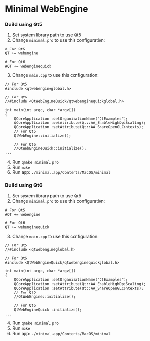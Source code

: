 # Minimal WebEngine

### Build using Qt5

1. Set system library path to use Qt5
2. Change `minimal.pro` to use this configuration:
```
# For Qt5
QT += webengine

# For Qt6
#QT += webenginequick
```

3. Change `main.cpp` to use this configuration:
```
// For Qt5
#include <qtwebengineglobal.h>

// For Qt6
//#include <QtWebEngineQuick/qtwebenginequickglobal.h>

int main(int argc, char *argv[])
{
    QCoreApplication::setOrganizationName("QtExamples");
    QCoreApplication::setAttribute(Qt::AA_EnableHighDpiScaling);
    QCoreApplication::setAttribute(Qt::AA_ShareOpenGLContexts);
    // For Qt5
    QtWebEngine::initialize();

    // For Qt6
    //QtWebEngineQuick::initialize();
...
```
4. Run `qmake minimal.pro`
5. Run `make`
6. Run app: `./minimal.app/Contents/MacOS/minimal`

### Build using Qt6

1. Set system library path to use Qt6
2. Change `minimal.pro` to use this configuration:
```
# For Qt5
#QT += webengine

# For Qt6
QT += webenginequick
```

3. Change `main.cpp` to use this configuration:
```
// For Qt5
//#include <qtwebengineglobal.h>

// For Qt6
#include <QtWebEngineQuick/qtwebenginequickglobal.h>

int main(int argc, char *argv[])
{
    QCoreApplication::setOrganizationName("QtExamples");
    QCoreApplication::setAttribute(Qt::AA_EnableHighDpiScaling);
    QCoreApplication::setAttribute(Qt::AA_ShareOpenGLContexts);
    // For Qt5
    //QtWebEngine::initialize();

    // For Qt6
    QtWebEngineQuick::initialize();
...
```
4. Run `qmake minimal.pro`
5. Run `make`
6. Run app: `./minimal.app/Contents/MacOS/minimal`